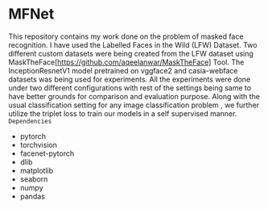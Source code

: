 # MFNet

This repository contains my work done on the problem of masked face recognition.
I have used the Labelled Faces in the Wild (LFW) Dataset.
Two different custom datasets were being created from the LFW dataset using MaskTheFace[https://github.com/aqeelanwar/MaskTheFace] Tool.
The InceptionResnetV1 model pretrained on vggface2 and casia-webface datasets was being used for experiments.
All the experiments were done under two different configurations with rest of the settings being same to have better grounds for comparison and evaluation purpose.
Along with the usual classification setting for any image classification problem , we further utilize the triplet loss to train our models in a self supervised manner.
`Dependencies`

- pytorch
- torchvision
- facenet-pytorch
- dlib
- matplotlib
- seaborn
- numpy
- pandas
